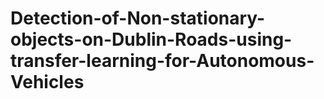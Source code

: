 # Detection-of-Non-stationary-objects-on-Dublin-Roads-using-transfer-learning-for-Autonomous-Vehicles
